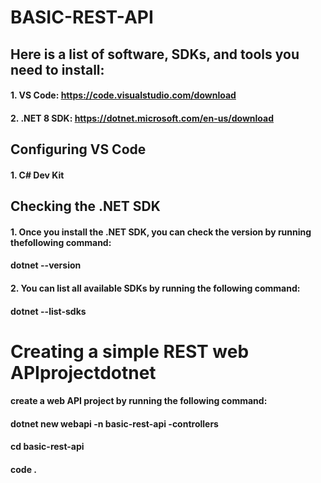 # BASIC-REST-API

## Here is a list of software, SDKs, and tools you need to install:
#### 1. VS Code: https://code.visualstudio.com/download
#### 2. .NET 8 SDK: https://dotnet.microsoft.com/en-us/download

## Configuring VS Code
#### 1. C# Dev Kit

## Checking the .NET SDK
#### 1. Once you install the .NET SDK, you can check the version by running thefollowing command:
#### dotnet --version
#### 2. You can list all available SDKs by running the following command:
#### dotnet --list-sdks

# Creating a simple REST web APIprojectdotnet
#### create a web API project by running the following command:
#### dotnet new webapi -n basic-rest-api -controllers
#### cd basic-rest-api
#### code .
